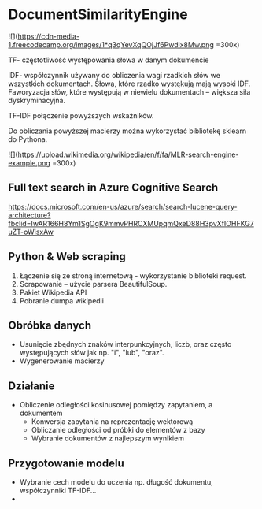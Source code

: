 # DocumentSimilarityEngine

![](https://cdn-media-1.freecodecamp.org/images/1*q3qYevXqQOjJf6Pwdlx8Mw.png =300x)

TF- częstotliwość występowania słowa w danym dokumencie

IDF- współczynnik używany do obliczenia wagi rzadkich słów we wszystkich dokumentach. Słowa, które rzadko wystękują mają wysoki IDF. Faworyzacja słów, które występują w niewielu dokumentach –  większa siła dyskryminacyjna.

TF-IDF połączenie powyższych wskaźników.

Do obliczania powyższej macierzy można wykorzystać bibliotekę sklearn do Pythona. 

![](https://upload.wikimedia.org/wikipedia/en/f/fa/MLR-search-engine-example.png =300x)


## Full text search in Azure Cognitive Search

https://docs.microsoft.com/en-us/azure/search/search-lucene-query-architecture?fbclid=IwAR166H8Ym1SgOgK9mmvPHRCXMUpqmQxeD88H3pvXfIOHFKG7uZT-oWisxAw

## Python & Web scraping

1. Łączenie się ze stroną internetową - wykorzystanie biblioteki request.
2. Scrapowanie – użycie parsera BeautifulSoup.
3. Pakiet Wikipedia API 
4. Pobranie dumpa wikipedii

## Obróbka danych

* Usunięcie zbędnych znaków interpunkcyjnych, liczb, oraz często występujących słów jak np. "i", "lub", "oraz".
* Wygenerowanie macierzy

## Działanie

* Obliczenie odległości kosinusowej pomiędzy zapytaniem, a dokumentem
	- Konwersja zapytania na reprezentację wektorową
	- Obliczanie odległości od próbki do elementów z bazy
	- Wybranie dokumentów z najlepszym wynikiem

## Przygotowanie modelu

* Wybranie cech modelu do uczenia np. długość dokumentu, współczynniki TF-IDF...
* 



